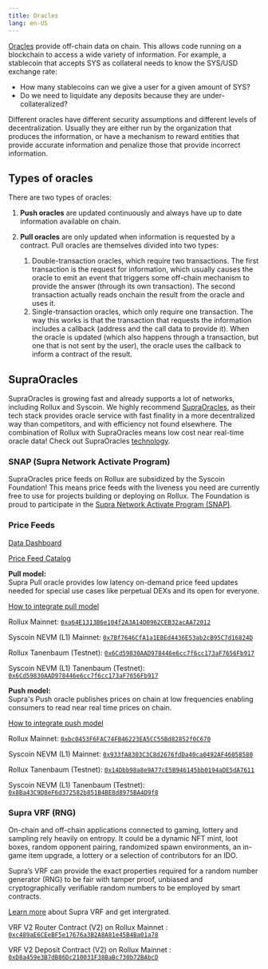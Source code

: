 ```yaml
---
title: Oracles 
lang: en-US
---
```



[Oracles](https://ethereum.org/en/developers/docs/oracles/) provide off-chain data on chain. 
This allows code running on a blockchain to access a wide variety of information.
For example, a stablecoin that accepts SYS as collateral needs to know the SYS/USD exchange rate:

- How many stablecoins can we give a user for a given amount of SYS?
- Do we need to liquidate any deposits because they are under-collateralized?

Different oracles have different security assumptions and different levels of decentralization.
Usually they are either run by the organization that produces the information, or have a mechanism to reward entities that provide accurate information and penalize those that provide incorrect information.

## Types of oracles

There are two types of oracles:

1. **Push oracles** are updated continuously and always have up to date information available on chain.

1. **Pull oracles** are only updated when information is requested by a contract.
   Pull oracles are themselves divided into two types:
   1. Double-transaction oracles, which require two transactions. 
      The first transaction is the request for information, which usually causes the oracle to emit an event that triggers some off-chain mechanism to provide the answer (through its own transaction).
      The second transaction actually reads onchain the result from the oracle and uses it.
   1. Single-transaction oracles, which only require one transaction.
      The way this works is that the transaction that requests the information includes a callback (address and the call data to provide it). 
      When the oracle is updated (which also happens through a transaction, but one that is not sent by the user), the oracle uses the callback to inform a contract of the result.


## SupraOracles

SupraOracles is growing fast and already supports a lot of networks, including Rollux and Syscoin. We highly recommend [SupraOracles](https://supraoracles.com), as their tech stack provides oracle service with fast finality in a more decentralized way than competitors, and with efficiency not found elsewhere. The combination of Rollux with SupraOracles means low cost near real-time oracle data! Check out SupraOracles [technology](https://supraoracles.com/whitepapers/).

### SNAP (Supra Network Activate Program)

SupraOracles price feeds on Rollux are subsidized by the Syscoin Foundation! This means price feeds with the liveness you need are currently free to use for projects building or deploying on Rollux. The Foundation is proud to participate in the [Supra Network Activate Program (SNAP)](https://supraoracles.com/docs/supra-network-activate-program-snap).


### Price Feeds

[Data Dashboard](https://supraoracles.com/docs/price-feeds/data-feeds-catalog)

[Price Feed Catalog](https://supraoracles.com/docs/price-feeds/data-feeds-catalog)  
  
  
**Pull model:**  
Supra Pull oracle provides low latency on-demand price feed updates needed for special use cases like perpetual DEXs and its open for everyone.

[How to integrate pull model](https://supraoracles.com/docs/price-feeds/pull-model)

Rollux Mainnet: [`0xa64E1313B6e104f2A3A14D0962CEB32acAA72012`](https://explorer.rollux.com/address/0xa64E1313B6e104f2A3A14D0962CEB32acAA72012/internal-transactions#address-tabs) 

Syscoin NEVM (L1) Mainnet: [`0x7Bf7646CfA1a1EBEd4436E53ab2cB95C7d16824D`](https://explorer.syscoin.org/address/0x7Bf7646CfA1a1EBEd4436E53ab2cB95C7d16824D/internal-transactions#address-tabs)

Rollux Tanenbaum (Testnet): [`0x6Cd59830AAD978446e6cc7f6cc173aF7656Fb917`](https://rollux.tanenbaum.io/address/0x6Cd59830AAD978446e6cc7f6cc173aF7656Fb917/internal-transactions#address-tabs)

Syscoin NEVM (L1) Tanenbaum (Testnet): [`0x6Cd59830AAD978446e6cc7f6cc173aF7656Fb917`](https://tanenbaum.io/address/0x6Cd59830AAD978446e6cc7f6cc173aF7656Fb917/internal-transactions#address-tabs)
  
  
**Push model:**  
Supra's Push oracle publishes prices on chain at low frequencies enabling consumers to read near real time prices on chain.

[How to integrate push model](https://supraoracles.com/docs/price-feeds/decentralized)

Rollux Mainnet: [`0xbc0453F6FAC74FB46223EA5CC55Bd82852f0C670`](https://explorer.rollux.com/address/0xbc0453F6FAC74FB46223EA5CC55Bd82852f0C670/internal-transactions#address-tabs)

Syscoin NEVM (L1) Mainnet: [`0x933fA8303C3C8d2676fdDa40ca0492AF46058580`](https://explorer.syscoin.org/address/0x933fA8303C3C8d2676fdDa40ca0492AF46058580/internal-transactions#address-tabs)

Rollux Tanenbaum (Testnet): [`0x14Dbb98a8e9A77cE5B946145bb0194aDE5dA7611`](https://rollux.tanenbaum.io/address/0x14Dbb98a8e9A77cE5B946145bb0194aDE5dA7611/internal-transactions#address-tabs)

Syscoin NEVM (L1) Tanenbaum (Testnet): [`0x8Ba43C9D8eF6d372582b851B4BE8d8975BA4D9f8`](https://tanenbaum.io/address/0x8Ba43C9D8eF6d372582b851B4BE8d8975BA4D9f8/internal-transactions#address-tabs)


### Supra VRF (RNG)

On-chain and off-chain applications connected to gaming, lottery and sampling rely heavily on entropy. It could be a dynamic NFT mint, loot boxes, random opponent pairing, randomized spawn environments, an in-game item upgrade, a lottery or a selection of contributors for an IDO.  

Supra’s VRF can provide the exact properties required for a random number generator (RNG) to be fair with tamper proof, unbiased and cryptographically verifiable random numbers to be employed by smart contracts.

[Learn more](https://supraoracles.com/docs/vrf) about Supra VRF and get intergrated.

VRF V2 Router Contract (V2) on Rollux Mainnet : [`0xc489aE6CEeBF5e17676a3B2A8A81e45B4Ba01a78`](https://rollux.tanenbaum.io/address/0xc489aE6CEeBF5e17676a3B2A8A81e45B4Ba01a78/internal-transactions#address-tabs)

VRF V2 Deposit Contract (V2) on Rollux Mainnet : [`0xD8a459e3B7dB86Dc210031F38BaBc730b72BAbcD`](https://rollux.tanenbaum.io/address/0xD8a459e3B7dB86Dc210031F38BaBc730b72BAbcD/internal-transactions#address-tabs)


<!---
## Gas Oracle

Optimism provides a [Gas Price Oracle](https://github.com/ethereum-optimism/optimism/blob/develop/packages/contracts/contracts/L2/predeploys/OVM_GasPriceOracle.sol) that provides information about [gas prices and related parameters](../developers/build/transaction-fees.md).
It can also calculate the total cost of a transaction for you before you send it.

This contract is a predeploy at address `0x420000000000000000000000000000000000000F`:

- [On the production Optimism network](https://explorer.optimism.io/address/0x420000000000000000000000000000000000000F#readContract)
- [On the Optimism Goerli test network](https://goerli-explorer.optimism.io/address/0x420000000000000000000000000000000000000F)

This is a push Oracle. 
Optimism updates the gas price parameters on chain whenever those parameters change. 
The L1 gas price, which can be volatile, is only pushed once every 5 minutes, and each time can change only by up to 20%.

## Chainlink

On Optimism [Chainlink](https://chain.link/) provides a number of [price feeds](https://docs.chain.link/docs/optimism-price-feeds/).
Those feeds are available on the production network.

This is a push Oracle. 
You can always get up to date information (see, for example, [here (scroll down to **latestAnswer**)](https://explorer.optimism.io/address/0x13e3Ee699D1909E989722E753853AE30b17e08c5#readContract)).

[See this guide to learn how to use the Chainlink feeds](https://docs.chain.link/docs/get-the-latest-price/).



## Portal

[Portal](https://portal-docs.readthedocs.io/en/latest/index.html) offers users private, scalable, and fast compute power at low costs.

### Verifiable Randomness Function (VRF)

#### Portal
Portal providers a source of randomness on chain (for now on Optimism Goerli, but eventually also on the Optimism mainnet).
[You can learn how to use it here](https://portal-docs.readthedocs.io/en/latest/user-vrf-docs.html). 
It is a single-transaction pull oracle.

#### Band
[Band](https://bandprotocol.com/vrf) provides a source of [onchain randomness](https://bandprotocol.com/vrf). 
[You can learn how to use it here](https://docs.bandchain.org/vrf/getting-started.html).
It is a single-transaction pull oracle.



## Universal Market Access (UMA)

[UMA](https://umaproject.org/) is a generic oracle.
It lets any contract request information (ask a question), and any staked entity can provide an answer.
Other external entities can dispute the proposed answer by providing their own answer and putting up their own stake.
In the case of dispute the question goes to a vote of token holders.
The token holders that vote with the majority are assumed to be truthful and get rewarded.
The external entities that proposed the correct answer are rewarded.
Those that proposed the wrong answer lose their stake.

[See here for the UMA addresses on Optimism](https://github.com/UMAprotocol/protocol/blob/master/packages/core/networks/10.json). 

[See here for instructions how to use UMA](https://docs.umaproject.org/build-walkthrough/build-process).

UMA is a pull Oracle, it does not get information until it is requested by a contract. 
This means that a decentralized application needs to issue two transactions.
First, a transaction that causes a contract on the blockchain to ask for the information.
Later (in the case of UMA 48 hours later if there is no dispute, longer if there is), a second transaction need to be triggered to cause the contract to read from the Oracle and see the response to the request.

## Uniswap

Technically speaking [Uniswap](https://uniswap.io/) is not an oracle, because the information comes from onchain sources.
However, Uniswap pools do provide [quotes that give the relative costs of assets](https://docs.uniswap.org/protocol/concepts/V3-overview/oracle).

::: warning

Using onchain asset prices, especially those in low liquidity pools, makes you vulnerable to price manipulation. 

:::

To use Uniswap as an Oracle:

1. See [the list of pools on Optimism](https://info.uniswap.org/#/optimism/).
1. To find the pool address, [look at the Uniswap factory](https://explorer.optimism.io/address/0x1f98431c8ad98523631ae4a59f267346ea31f984#readContract).
   Use **getPool** with these parameters:

      | Parameter           | Meaning                             |
      | ------------------- | ----------------------------------- | 
      | One token address   | [Address of the ERC-20 contract for that token on Optimism (chainId 10)](https://static.optimism.io/optimism.tokenlist.json) |
      | Other token address | [Address of the ERC-20 contract for that token on Optimism (chainId 10)](https://static.optimism.io/optimism.tokenlist.json) |      
      | Pool fee            | The pool fee percentage times ten thousand. For example, for 0.3% enter `3000` |

1. In your contract, use [IUniswapV3PoolState](https://github.com/Uniswap/v3-core/blob/main/contracts/interfaces/pool/IUniswapV3PoolState.sol) and [IUniswapV3PoolDerivedState](https://github.com/Uniswap/v3-core/blob/main/contracts/interfaces/pool/IUniswapV3PoolDerivedState.sol) to get the pool state.


-->